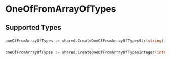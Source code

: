 # OneOfFromArrayOfTypes


## Supported Types

### 

```go
oneOfFromArrayOfTypes := shared.CreateOneOfFromArrayOfTypesStr(string{/* values here */})
```

### 

```go
oneOfFromArrayOfTypes := shared.CreateOneOfFromArrayOfTypesInteger(int64{/* values here */})
```

